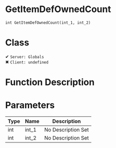 # GetItemDefOwnedCount
```
int GetItemDefOwnedCount(int_1, int_2)
```
# Class
✔ `Server: Globals`  
✖ `Client: undefined`  

# Function Description

# Parameters
Type|Name|Description
--|--|--
int|int_1|No Description Set
int|int_2|No Description Set
